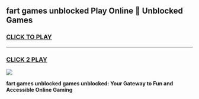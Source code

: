 
## fart games unblocked Play Online 👋 Unblocked Games
<h3>
<a href="https://premium.freeplayer.one?title=fart_games_unblocked&ref=19F">CLICK TO PLAY</a></h3>
<hr>

<h3>
<a href="https://premium.freeplayer.one?title=fart_games_unblocked&ref=19F">CLICK 2 PLAY</a>
  
</h3>

<a href="https://premium.freeplayer.one?title=fart_games_unblocked&ref=19F"><img src="https://clearcache.store/games.png"></a>


**fart games unblocked games unblocked: Your Gateway to Fun and Accessible Online Gaming**
